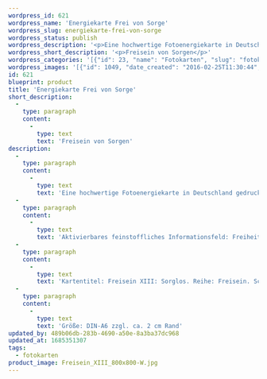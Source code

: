 ```yaml
---
wordpress_id: 621
wordpress_name: 'Energiekarte Frei von Sorge'
wordpress_slug: energiekarte-frei-von-sorge
wordpress_status: publish
wordpress_description: '<p>Eine hochwertige Fotoenergiekarte in Deutschland gedruckt und in Handarbeit laminiert.  Sie ist in Postkartengröße (DIN-A6) gut zu transportieren und kann auch auf den Körper aufgelegt werden.</p><p>Aktivierbares feinstoffliches Informationsfeld: Freiheit - Optimismus - Fülle - Transformation: Freiheit von Sorgen. Anstelle der Sorgen steht stimmiger Optimismus und innere Ausrichtung auf Erfolg, Fülle und Freude. Gedanken, Gefühle und Handlungen daraufhin prüfen. Unstimmige Zweifel am zu erwartenden Erfolg transformieren.</p><p>Kartentitel: Freisein XIII: Sorglos. Reihe: Freisein. Schwingung Orange</p><p>Größe: DIN-A6 zzgl. ca. 2 cm Rand<br />Andere Formate sind individuell für Sie innerhalb weniger Tage herstellbar. Bitte kontaktieren Sie uns hierfür unter <a href="mailto:info@elvedenverlag.de">info@elvedenverlag.de</a>.</p><p><a href="https://my.feenbaum.de/anwendung-energiebilder-foto-laminiert/">Anwendungshinweise</a>      <a href="https://my.feenbaum.de/produktinformationen-fotokarten/">Produktinformationen</a></p>'
wordpress_short_description: '<p>Freisein von Sorgen</p>'
wordpress_categories: '[{"id": 23, "name": "Fotokarten", "slug": "fotokarten"}]'
wordpress_images: '[{"id": 1049, "date_created": "2016-02-25T11:30:44", "date_created_gmt": "2016-02-25T09:30:44", "date_modified": "2016-02-25T11:30:44", "date_modified_gmt": "2016-02-25T09:30:44", "src": "https://my.feenbaum.de/wp-content/uploads/2016/02/Freisein_XIII_800x800-W.jpg", "name": "Freisein_XIII_800x800-W", "alt": ""}]'
id: 621
blueprint: product
title: 'Energiekarte Frei von Sorge'
short_description:
  -
    type: paragraph
    content:
      -
        type: text
        text: 'Freisein von Sorgen'
description:
  -
    type: paragraph
    content:
      -
        type: text
        text: 'Eine hochwertige Fotoenergiekarte in Deutschland gedruckt und in Handarbeit laminiert.  Sie ist in Postkartengröße (DIN-A6) gut zu transportieren und kann auch auf den Körper aufgelegt werden.'
  -
    type: paragraph
    content:
      -
        type: text
        text: 'Aktivierbares feinstoffliches Informationsfeld: Freiheit - Optimismus - Fülle - Transformation: Freiheit von Sorgen. Anstelle der Sorgen steht stimmiger Optimismus und innere Ausrichtung auf Erfolg, Fülle und Freude. Gedanken, Gefühle und Handlungen daraufhin prüfen. Unstimmige Zweifel am zu erwartenden Erfolg transformieren.'
  -
    type: paragraph
    content:
      -
        type: text
        text: 'Kartentitel: Freisein XIII: Sorglos. Reihe: Freisein. Schwingung Orange'
  -
    type: paragraph
    content:
      -
        type: text
        text: 'Größe: DIN-A6 zzgl. ca. 2 cm Rand'
updated_by: 489b06db-283b-4690-a50e-8a3ba37dc968
updated_at: 1685351307
tags:
  - fotokarten
product_image: Freisein_XIII_800x800-W.jpg
---
```

